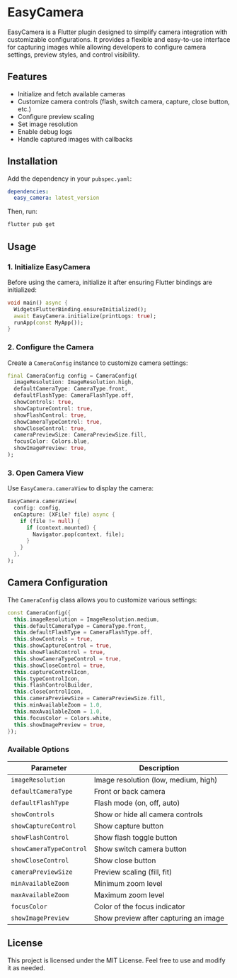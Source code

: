 # EasyCamera

EasyCamera is a Flutter plugin designed to simplify camera integration with customizable configurations. It provides a flexible and easy-to-use interface for capturing images while allowing developers to configure camera settings, preview styles, and control visibility.

## Features
- Initialize and fetch available cameras
- Customize camera controls (flash, switch camera, capture, close button, etc.)
- Configure preview scaling
- Set image resolution
- Enable debug logs
- Handle captured images with callbacks

## Installation

Add the dependency in your `pubspec.yaml`:
```yaml
dependencies:
  easy_camera: latest_version
```

Then, run:
```sh
flutter pub get
```

## Usage

### 1. Initialize EasyCamera
Before using the camera, initialize it after ensuring Flutter bindings are initialized:

```dart
void main() async {
  WidgetsFlutterBinding.ensureInitialized();
  await EasyCamera.initialize(printLogs: true);
  runApp(const MyApp());
}
```

### 2. Configure the Camera
Create a `CameraConfig` instance to customize camera settings:

```dart
final CameraConfig config = CameraConfig(
  imageResolution: ImageResolution.high,
  defaultCameraType: CameraType.front,
  defaultFlashType: CameraFlashType.off,
  showControls: true,
  showCaptureControl: true,
  showFlashControl: true,
  showCameraTypeControl: true,
  showCloseControl: true,
  cameraPreviewSize: CameraPreviewSize.fill,
  focusColor: Colors.blue,
  showImagePreview: true,
);
```

### 3. Open Camera View
Use `EasyCamera.cameraView` to display the camera:

```dart
EasyCamera.cameraView(
  config: config,
  onCapture: (XFile? file) async {
    if (file != null) {
      if (context.mounted) {
        Navigator.pop(context, file);
      }
    }
  },
);
```

## Camera Configuration

The `CameraConfig` class allows you to customize various settings:

```dart
const CameraConfig({
  this.imageResolution = ImageResolution.medium,
  this.defaultCameraType = CameraType.front,
  this.defaultFlashType = CameraFlashType.off,
  this.showControls = true,
  this.showCaptureControl = true,
  this.showFlashControl = true,
  this.showCameraTypeControl = true,
  this.showCloseControl = true,
  this.captureControlIcon,
  this.typeControlIcon,
  this.flashControlBuilder,
  this.closeControlIcon,
  this.cameraPreviewSize = CameraPreviewSize.fill,
  this.minAvailableZoom = 1.0,
  this.maxAvailableZoom = 1.0,
  this.focusColor = Colors.white,
  this.showImagePreview = true,
});
```

### Available Options
| Parameter                | Description                                       |
|--------------------------|---------------------------------------------------|
| `imageResolution`        | Image resolution (low, medium, high)             |
| `defaultCameraType`      | Front or back camera                             |
| `defaultFlashType`       | Flash mode (on, off, auto)                       |
| `showControls`           | Show or hide all camera controls                 |
| `showCaptureControl`     | Show capture button                              |
| `showFlashControl`       | Show flash toggle button                         |
| `showCameraTypeControl`  | Show switch camera button                        |
| `showCloseControl`       | Show close button                                |
| `cameraPreviewSize`      | Preview scaling (fill, fit)                      |
| `minAvailableZoom`       | Minimum zoom level                               |
| `maxAvailableZoom`       | Maximum zoom level                               |
| `focusColor`             | Color of the focus indicator                     |
| `showImagePreview`       | Show preview after capturing an image            |

## License
This project is licensed under the MIT License. Feel free to use and modify it as needed.

